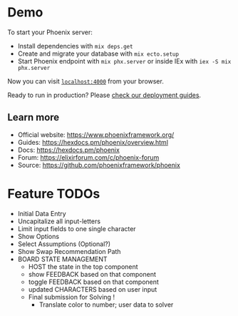 # Demo

To start your Phoenix server:

  * Install dependencies with `mix deps.get`
  * Create and migrate your database with `mix ecto.setup`
  * Start Phoenix endpoint with `mix phx.server` or inside IEx with `iex -S mix phx.server`

Now you can visit [`localhost:4000`](http://localhost:4000) from your browser.

Ready to run in production? Please [check our deployment guides](https://hexdocs.pm/phoenix/deployment.html).

## Learn more

  * Official website: https://www.phoenixframework.org/
  * Guides: https://hexdocs.pm/phoenix/overview.html
  * Docs: https://hexdocs.pm/phoenix
  * Forum: https://elixirforum.com/c/phoenix-forum
  * Source: https://github.com/phoenixframework/phoenix

# Feature TODOs

  * Initial Data Entry
  * Uncapitalize all input-letters
  * Limit input fields to one single character
  * Show Options
  * Select Assumptions (Optional?)
  * Show Swap Recommendation Path
  * BOARD STATE MANAGEMENT
    * HOST the state in the top component
    * show FEEDBACK based on that component
    * toggle FEEDBACK based on that component
    * updated CHARACTERS based on user input
    * Final submission for Solving !
      * Translate color to number; user data to solver


